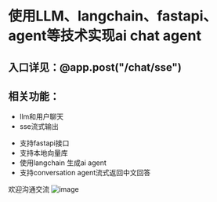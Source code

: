 # 使用LLM、langchain、fastapi、agent等技术实现ai chat agent

## 入口详见：@app.post("/chat/sse")

## 相关功能：
* llm和用户聊天
* sse流式输出
- 支持fastapi接口
- 支持本地向量库
- 使用langchain 生成ai agent
- 支持conversation agent流式返回中文回答

欢迎沟通交流
![image](https://github.com/gzlliyu/chatStreamAiAgent/assets/137682921/80ea413e-ba56-4a44-94e4-9e18c41fded3)
